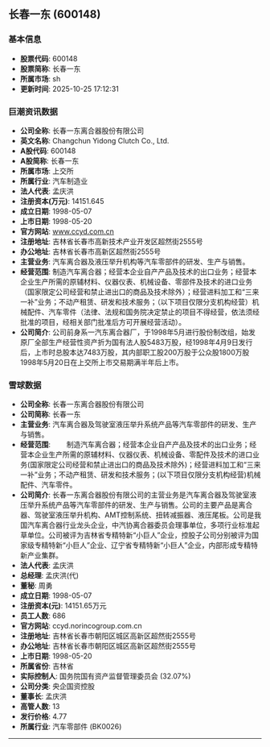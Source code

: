 ## 长春一东 (600148)

### 基本信息

- **股票代码**: 600148
- **股票简称**: 长春一东
- **所属市场**: sh
- **更新时间**: 2025-10-25 17:12:31

### 巨潮资讯数据

- **公司全称**: 长春一东离合器股份有限公司
- **英文名称**: Changchun Yidong Clutch Co., Ltd.
- **A股代码**: 600148
- **A股简称**: 长春一东
- **所属市场**: 上交所
- **所属行业**: 汽车制造业
- **法人代表**: 孟庆洪
- **注册资本(万元)**: 14151.645
- **成立日期**: 1998-05-07
- **上市日期**: 1998-05-20
- **官方网站**: www.ccyd.com.cn
- **注册地址**: 吉林省长春市高新技术产业开发区超然街2555号
- **办公地址**: 吉林省长春市高新区超然街2555号
- **主营业务**: 汽车离合器及液压举升机构等汽车零部件的研发、生产与销售。
- **经营范围**: 制造汽车离合器；经营本企业自产产品及技术的出口业务；经营本企业生产所需的原辅材料、仪器仪表、机械设备、零部件及技术的进口业务（国家限定公司经营和禁止进出口的商品及技术除外）；经营进料加工和“三来一补”业务；不动产租赁、研发和技术服务；（以下项目仅限分支机构经营）机械配件、汽车零件（法律、法规和国务院决定禁止的项目不得经营，依法须经批准的项目，经相关部门批准后方可开展经营活动）。
- **公司简介**: 公司前身系一汽东离合器厂，于1998年5月进行股份制改组，始发原厂全部生产经营性资产折为国有法人股5483万股，经1998年4月9日发行后，上市时总股本达7483万股，其内部职工股200万股于公众股1800万股1998年5月20日在上交所上市交易期满半年后上市。

### 雪球数据

- **公司全称**: 长春一东离合器股份有限公司
- **公司简称**: 长春一东
- **主营业务**: 汽车离合器及驾驶室液压举升系统产品等汽车零部件的研发、生产与销售。
- **经营范围**: 　　制造汽车离合器；经营本企业自产产品及技术的出口业务；经营本企业生产所需的原辅材料、仪器仪表、机械设备、零配件及技术的进口业务(国家限定公司经营和禁止进出口的商品及技术除外)；经营进料加工和“三来一补”业务；不动产租赁、研发和技术服务；(以下项目仅限分支机构经营)机械配件、汽车零件。
- **公司简介**: 长春一东离合器股份有限公司的主营业务是汽车离合器及驾驶室液压举升系统产品等汽车零部件的研发、生产与销售。公司的主要产品是离合器、驾驶室液压举升机构、AMT控制系统、扭转减振器、液压尾板。公司是我国汽车离合器行业龙头企业，中汽协离合器委员会理事单位，多项行业标准起草单位。公司被评为吉林省专精特新“小巨人”企业，控股子公司分别被评为国家级专精特新“小巨人”企业、辽宁省专精特新“小巨人”企业，内部形成专精特新产业集群。
- **法人代表**: 孟庆洪
- **总经理**: 孟庆洪(代)
- **董秘**: 周勇
- **成立日期**: 1998-05-07
- **注册资本(元)**: 14151.65万元
- **员工人数**: 686
- **官方网站**: ccyd.norincogroup.com.cn
- **注册地址**: 吉林省长春市朝阳区城区高新区超然街2555号
- **办公地址**: 吉林省长春市朝阳区城区高新区超然街2555号
- **上市日期**: 1998-05-20
- **所属省份**: 吉林省
- **实际控制人**: 国务院国有资产监督管理委员会 (32.07%)
- **公司分类**: 央企国资控股
- **董事长**: 孟庆洪
- **高管人数**: 13
- **发行价格**: 4.77
- **所属行业**: 汽车零部件 (BK0026)

---